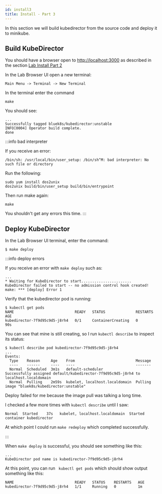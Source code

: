 ```yaml
---
id: install3
title: Install - Part 3
---
```


In this section we will build kubedirector from the source code and deploy it to minikube.

## Build KubeDirector

You should have a browser open to [http://localhost:3000](http://localhost:3000) 
as described in the section [Lab Install Part 2](lab/install2.md#test-minikube)

In the Lab Browser UI open a new terminal:

`Main Menu -> Terminal -> New Terminal`

In the terminal enter the command 

```
make
```
You should see:

```
...
Successfully tagged bluek8s/kubedirector:unstable
INFO[0004] Operator build complete.                     
done
```

:::info bad interpreter

If you receive an error:

```
/bin/sh: /usr/local/bin/user_setup: /bin/sh^M: bad interpreter: No such file or directory
```
Run the following:
```
sudo yum install dos2unix
dos2unix build/bin/user_setup build/bin/entrypoint
```
Then run make again:
```
make
```
You shouldn't get any errors this time. 
:::

## Deploy KubeDirector

In the Lab Browser UI terminal, enter the command:

```
$ make deploy
```

:::info deploy errors

If you receive an error with `make deploy` such as:

```
...
* Waiting for KubeDirector to start.......................
KubeDirector failed to start -- no admission control hook created!
make: *** [deploy] Error 1
```

Verify that the kubedirector pod is running:

```
$ kubectl get pods
NAME                            READY   STATUS              RESTARTS   AGE
kubedirector-7f9d95c9d5-j8rh4   0/1     ContainerCreating   0          90s
```

You can see that mine is still creating, so I run `kubectl describe` to inspect its status:

```
$ kubectl describe pod kubedirector-7f9d95c9d5-j8rh4 
...
Events:
  Type    Reason     Age    From                            Message
  ----    ------     ----   ----                            -------
  Normal  Scheduled  3m1s   default-scheduler               Successfully assigned default/kubedirector-7f9d95c9d5-j8rh4 to localhost.localdomain
  Normal  Pulling    2m59s  kubelet, localhost.localdomain  Pulling image "bluek8s/kubedirector:unstable"
```

Deploy failed for me because the image pull was talking a long time. 

I checked a few more times with `kubectl describe` until I saw:

```
Normal  Started    37s   kubelet, localhost.localdomain  Started container kubedirector
```

At which point I could run `make redeploy` which completed successfully.

:::



When `make deploy` is successful, you should see something like this:

```
...
KubeDirector pod name is kubedirector-7f9d95c9d5-j8rh4
```

At this point, you  can  run ` kubectl get pods` which should show output something like this:

```
NAME                            READY   STATUS    RESTARTS   AGE
kubedirector-7f9d95c9d5-j8rh4   1/1     Running   0          1m
```
